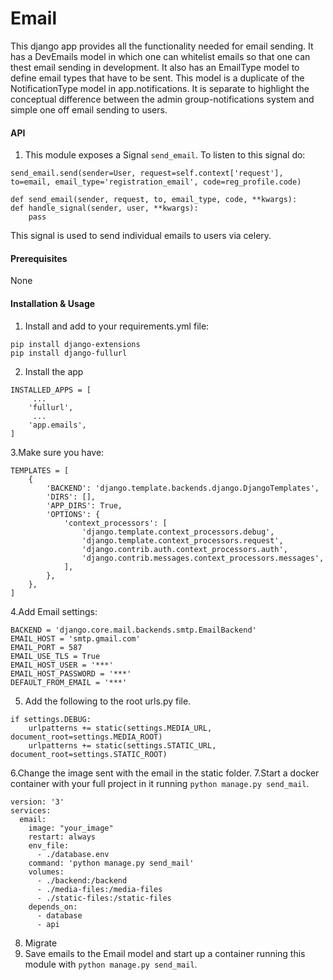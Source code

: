 # Email
This django app provides all the functionality needed for email sending. It has a DevEmails model in which one can whitelist emails so that one can thest email sending in development.
It also has an EmailType model to define email types that have to be sent. This model is a duplicate of the NotificationType model in app.notifications. It is separate to highlight the conceptual difference
between the admin group-notifications system and simple one off email sending to users.
#### API
1. This module exposes a Signal `send_email`.
To listen to this signal do:
```
send_email.send(sender=User, request=self.context['request'], to=email, email_type='registration_email', code=reg_profile.code)

def send_email(sender, request, to, email_type, code, **kwargs):
def handle_signal(sender, user, **kwargs):
    pass
```
This signal is used to send individual emails to users via celery.

#### Prerequisites
None
#### Installation & Usage
1. Install and add to your requirements.yml file: 
```
pip install django-extensions
pip install django-fullurl
```
2. Install the app
```
INSTALLED_APPS = [
     ...
    'fullurl',
     ...
    'app.emails',
]
```
3.Make sure you have:
```
TEMPLATES = [
    {
        'BACKEND': 'django.template.backends.django.DjangoTemplates',
        'DIRS': [],
        'APP_DIRS': True,
        'OPTIONS': {
            'context_processors': [
                'django.template.context_processors.debug',
                'django.template.context_processors.request',
                'django.contrib.auth.context_processors.auth',
                'django.contrib.messages.context_processors.messages',
            ],
        },
    },
]
```
4.Add Email settings:
```
BACKEND = 'django.core.mail.backends.smtp.EmailBackend'
EMAIL_HOST = 'smtp.gmail.com'
EMAIL_PORT = 587
EMAIL_USE_TLS = True
EMAIL_HOST_USER = '***'
EMAIL_HOST_PASSWORD = '***'
DEFAULT_FROM_EMAIL = '***'
```
5. Add the following to the root urls.py file.
```
if settings.DEBUG:
    urlpatterns += static(settings.MEDIA_URL, document_root=settings.MEDIA_ROOT)
    urlpatterns += static(settings.STATIC_URL, document_root=settings.STATIC_ROOT)
```
6.Change the image sent with the email in the static folder.
7.Start a docker container with your full project in it running `python manage.py send_mail`.
```
version: '3'
services:
  email:
    image: "your_image"
    restart: always
    env_file:
      - ./database.env
    command: 'python manage.py send_mail'
    volumes:
      - ./backend:/backend
      - ./media-files:/media-files
      - ./static-files:/static-files
    depends_on:
      - database
      - api
```
8. Migrate
9. Save emails to the Email model and start up a container running this module with `python manage.py send_mail`.


